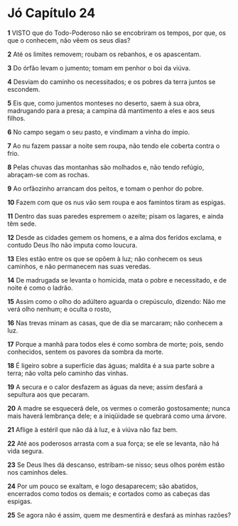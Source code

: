 # Jó Capítulo 24

**1** 	VISTO que do Todo-Poderoso não se encobriram os tempos, por que, os que o conhecem, não vêem os seus dias?

**2** 	Até os limites removem; roubam os rebanhos, e os apascentam.

**3** 	Do órfão levam o jumento; tomam em penhor o boi da viúva.

**4** 	Desviam do caminho os necessitados; e os pobres da terra juntos se escondem.

**5** 	Eis que, como jumentos monteses no deserto, saem à sua obra, madrugando para a presa; a campina dá mantimento a eles e aos seus filhos.

**6** 	No campo segam o seu pasto, e vindimam a vinha do ímpio.

**7** 	Ao nu fazem passar a noite sem roupa, não tendo ele coberta contra o frio.

**8** 	Pelas chuvas das montanhas são molhados e, não tendo refúgio, abraçam-se com as rochas.

**9** 	Ao orfãozinho arrancam dos peitos, e tomam o penhor do pobre.

**10** 	Fazem com que os nus vão sem roupa e aos famintos tiram as espigas.

**11** 	Dentro das suas paredes espremem o azeite; pisam os lagares, e ainda têm sede.

**12** 	Desde as cidades gemem os homens, e a alma dos feridos exclama, e contudo Deus lho não imputa como loucura.

**13** 	Eles estão entre os que se opõem à luz; não conhecem os seus caminhos, e não permanecem nas suas veredas.

**14** 	De madrugada se levanta o homicida, mata o pobre e necessitado, e de noite é como o ladrão.

**15** 	Assim como o olho do adúltero aguarda o crepúsculo, dizendo: Não me verá olho nenhum; e oculta o rosto,

**16** 	Nas trevas minam as casas, que de dia se marcaram; não conhecem a luz.

**17** 	Porque a manhã para todos eles é como sombra de morte; pois, sendo conhecidos, sentem os pavores da sombra da morte.

**18** 	É ligeiro sobre a superfície das águas; maldita é a sua parte sobre a terra; não volta pelo caminho das vinhas.

**19** 	A secura e o calor desfazem as águas da neve; assim desfará a sepultura aos que pecaram.

**20** 	A madre se esquecerá dele, os vermes o comerão gostosamente; nunca mais haverá lembrança dele; e a iniqüidade se quebrará como uma árvore.

**21** 	Aflige à estéril que não dá à luz, e à viúva não faz bem.

**22** 	Até aos poderosos arrasta com a sua força; se ele se levanta, não há vida segura.

**23** 	Se Deus lhes dá descanso, estribam-se nisso; seus olhos porém estão nos caminhos deles.

**24** 	Por um pouco se exaltam, e logo desaparecem; são abatidos, encerrados como todos os demais; e cortados como as cabeças das espigas.

**25** 	Se agora não é assim, quem me desmentirá e desfará as minhas razões?

